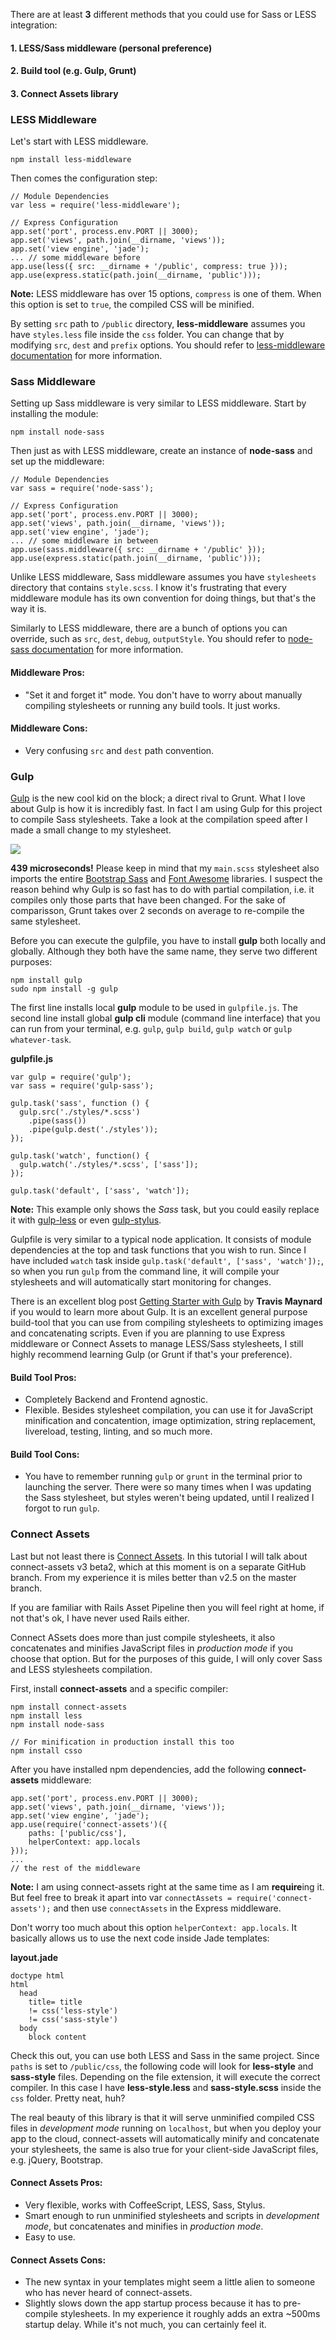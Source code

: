 There are at least **3** different methods that you could use for Sass or LESS
integration:

#### 1. LESS/Sass middleware (personal preference)
#### 2. Build tool (e.g. Gulp, Grunt)
#### 3. Connect Assets library

### LESS  Middleware

Let's start with LESS middleware.

```
npm install less-middleware
```

Then comes the configuration step:
```
// Module Dependencies
var less = require('less-middleware');

// Express Configuration
app.set('port', process.env.PORT || 3000);
app.set('views', path.join(__dirname, 'views'));
app.set('view engine', 'jade');
... // some middleware before
app.use(less({ src: __dirname + '/public', compress: true }));
app.use(express.static(path.join(__dirname, 'public')));
```
**Note:** LESS middleware has over 15 options, `compress` is one of them. When
this option is set to `true`, the compiled CSS will be minified.

By setting `src` path to `/public` directory, **less-middleware**  assumes
you have `styles.less` file inside the `css` folder. You can change that
by modifying `src`, `dest` and `prefix` options. You should refer to
[less-middleware documentation](https://github.com/emberfeather/less.js-middleware)
for more information.

### Sass Middleware

Setting up Sass middleware is very similar to LESS middleware. Start by
installing the module:

```
npm install node-sass
```

Then just as with LESS middleware, create an instance of **node-sass**
and set up the middleware:

```
// Module Dependencies
var sass = require('node-sass');

// Express Configuration
app.set('port', process.env.PORT || 3000);
app.set('views', path.join(__dirname, 'views'));
app.set('view engine', 'jade');
... // some middleware in between
app.use(sass.middleware({ src: __dirname + '/public' }));
app.use(express.static(path.join(__dirname, 'public')));
```

Unlike LESS middleware, Sass middleware assumes you have `stylesheets` directory
that contains `style.scss`. I know it's frustrating that every middleware
module has its own convention for doing things, but that's the way it is.

Similarly to LESS middleware, there are a bunch of options you can override,
such as `src`, `dest`, `debug`, `outputStyle`. You should refer to
[node-sass documentation](https://github.com/andrew/node-sass#options)
 for more information.

#### <i class="fa fa-plus"></i> Middleware Pros:
- "Set it and forget it" mode. You don't have to worry about manually compiling stylesheets
or running any build tools. It just works.
#### <i class="fa fa-minus"></i> Middleware Cons:
- Very confusing `src` and `dest` path convention.


### Gulp

[Gulp](http://gulpjs.com) is the new cool kid on the block; a direct rival to Grunt. What I love about
Gulp is how it is incredibly fast. In fact I am using Gulp for this project
to compile Sass stylesheets. Take a look at the compilation speed after I made
a small change to my stylesheet.

![](images/backend/beginner/using-sass-and-less-in-express.png)

**439 microseconds!** Please keep in mind that my `main.scss` stylesheet also imports
the entire [Bootstrap Sass](https://github.com/twbs/bootstrap-sass) and
[Font Awesome](http://fortawesome.github.io/Font-Awesome/) libraries. I suspect
the reason behind why Gulp is so fast has to do with partial compilation, i.e.
it compiles only those parts that have been changed. For the sake of comparisson,
Grunt takes over 2 seconds on average to re-compile the same stylesheet.

Before you can execute the gulpfile, you have to install **gulp** both locally and
globally. Although they both have the same name, they serve two different purposes:

```
npm install gulp
sudo npm install -g gulp
```

The first line installs local **gulp** module to be used in `gulpfile.js`. The second
line install global **gulp cli** module (command line interface) that you can run from your
terminal, e.g. `gulp`, `gulp build`, `gulp watch` or `gulp whatever-task`.

**gulpfile.js**
```
var gulp = require('gulp');
var sass = require('gulp-sass');

gulp.task('sass', function () {
  gulp.src('./styles/*.scss')
    .pipe(sass())
    .pipe(gulp.dest('./styles'));
});

gulp.task('watch', function() {
  gulp.watch('./styles/*.scss', ['sass']);
});

gulp.task('default', ['sass', 'watch']);
```

**Note:** This example only shows the *Sass* task, but you could easily replace
it with [gulp-less](https://github.com/plus3network/gulp-less) or even
[gulp-stylus](https://github.com/stevelacy/gulp-stylus).

Gulpfile is very similar to a typical node application. It consists of module
dependencies at the top and task functions that you wish to run. Since I have included
`watch` task inside `gulp.task('default', ['sass', 'watch']);`, so when you run
`gulp` from the command line, it will compile your stylesheets and will automatically
start monitoring for changes.

There is an excellent blog post [Getting Starter with Gulp](http://travismaynard.com/writing/getting-started-with-gulp)
by **Travis Maynard** if you would to learn more about Gulp. It is an excellent
general purpose build-tool that you can use from compiling stylesheets to
optimizing images and concatenating scripts. Even if you are planning to use
Express middleware or Connect Assets to manage LESS/Sass stylesheets, I still highly
recommend learning Gulp (or Grunt if that's your preference).

#### <i class="fa fa-plus"></i> Build Tool Pros:
- Completely Backend and Frontend agnostic.
- Flexible. Besides stylesheet compilation, you can use it for JavaScript minification
and concatention, image optimization, string replacement, livereload, testing,
linting, and so much more.
#### <i class="fa fa-minus"></i> Build Tool Cons:
- You have to remember running `gulp` or `grunt` in the terminal prior to launching
the server. There were so many times when I was updating the Sass stylesheet, but styles
weren't being updated, until I realized I forgot to run `gulp`.


### Connect Assets

Last but not least there is [Connect Assets](https://github.com/adunkman/connect-assets/tree/v3).
In this tutorial I will talk about connect-assets v3 beta2, which at this moment is on a separate
GitHub branch. From my experience it is miles better than v2.5 on the master branch.

If you are familiar with Rails Asset Pipeline then you will feel right at home, if not
that's ok, I have never used Rails either.

Connect ASsets does more than just compile stylesheets, it also concatenates and
minifies JavaScript files in *production mode* if you choose that option. But
for the purposes of this guide, I will only cover Sass and LESS stylesheets
compilation.

First, install **connect-assets** and a specific compiler:

```
npm install connect-assets
npm install less
npm install node-sass

// For minification in production install this too
npm install csso
```

After you have installed npm dependencies, add the following **connect-assets** middleware:
```
app.set('port', process.env.PORT || 3000);
app.set('views', path.join(__dirname, 'views'));
app.set('view engine', 'jade');
app.use(require('connect-assets')({
    paths: ['public/css'],
    helperContext: app.locals
}));
...
// the rest of the middleware
```

**Note:** I am using connect-assets right at the same time as I am **require**ing it.
But feel free to break it apart into var `connectAssets = require('connect-assets');` and
then use `connectAssets` in the Express middleware.

Don't worry too much about this option `helperContext: app.locals`. It basically allows us to
use the next code inside Jade templates:

**layout.jade**
```
doctype html
html
  head
    title= title
    != css('less-style')
    != css('sass-style')
  body
    block content
```

Check this out, you can use both LESS and Sass in the same project. Since `paths`
is set to `/public/css`, the following code will look for **less-style** and **sass-style**
files. Depending on the file extension, it will execute the correct compiler. In this case I have
**less-style.less** and **sass-style.scss** inside the `css` folder. Pretty neat, huh?

The real beauty of this library is that it will serve unminified compiled CSS files in
*development mode* running on `localhost`, but when you deploy your app to the
cloud, connect-assets will automatically minify and concatenate your stylesheets,
the same is also true for your client-side JavaScript files, e.g. jQuery, Bootstrap.

#### <i class="fa fa-plus"></i> Connect Assets Pros:
- Very flexible, works with CoffeeScript, LESS, Sass, Stylus.
- Smart enough to run unminified stylesheets and scripts in *development mode*, but
concatenates and minifies in *production mode*.
- Easy to use.
#### <i class="fa fa-minus"></i> Connect Assets Cons:
- The new syntax in your templates might seem a little alien to someone who has never
heard of connect-assets.
- Slightly slows down the app startup process because it has to pre-compile stylesheets.
In my experience it roughly adds an extra ~500ms startup delay. While it's not much,
you can certainly feel it.
